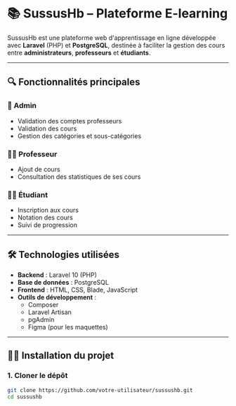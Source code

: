 # 📚 SussusHb – Plateforme E-learning

SussusHb est une plateforme web d'apprentissage en ligne développée avec **Laravel** (PHP) et **PostgreSQL**, destinée à faciliter la gestion des cours entre **administrateurs**, **professeurs** et **étudiants**.

---

## 🔍 Fonctionnalités principales

### 👤 Admin
- Validation des comptes professeurs
- Validation des cours
- Gestion des catégories et sous-catégories

### 👨‍🏫 Professeur
- Ajout de cours
- Consultation des statistiques de ses cours

### 👨‍🎓 Étudiant
- Inscription aux cours
- Notation des cours
- Suivi de progression

---

## 🛠️ Technologies utilisées

- **Backend** : Laravel 10 (PHP)
- **Base de données** : PostgreSQL
- **Frontend** : HTML, CSS, Blade, JavaScript
- **Outils de développement** :
  - Composer
  - Laravel Artisan
  - pgAdmin
  - Figma (pour les maquettes)

---

## 🧑‍💻 Installation du projet

### 1. Cloner le dépôt
```bash
git clone https://github.com/votre-utilisateur/sussushb.git
cd sussushb

 
